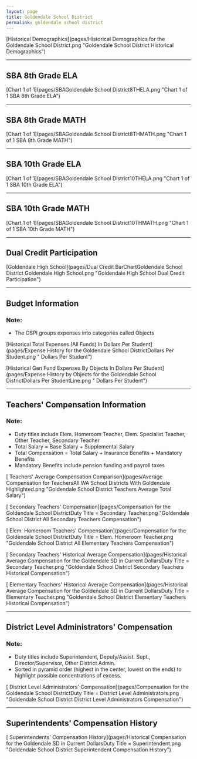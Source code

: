 ```yaml
---
layout: page
title: Goldendale School District
permalink: goldendale school district
---
```



[Historical Demographics](pages/Historical Demographics for the Goldendale School District.png "Goldendale School District Historical Demographics")

___

## SBA 8th Grade ELA

[Chart 1 of 1](pages/SBAGoldendale School District8THELA.png "Chart 1 of 1 SBA 8th Grade ELA")


___

## SBA 8th Grade MATH

[Chart 1 of 1](pages/SBAGoldendale School District8THMATH.png "Chart 1 of 1 SBA 8th Grade MATH")


___

## SBA 10th Grade ELA

[Chart 1 of 1](pages/SBAGoldendale School District10THELA.png "Chart 1 of 1 SBA 10th Grade ELA")


___

## SBA 10th Grade MATH

[Chart 1 of 1](pages/SBAGoldendale School District10THMATH.png "Chart 1 of 1 SBA 10th Grade MATH")


___

## Dual Credit Participation

[Goldendale High School](pages/Dual Credit BarChartGoldendale School District Goldendale High School.png "Goldendale High School Dual Credit Participation")


___

## Budget Information
### Note:
- The OSPI groups expenses into categories called Objects

[Historical Total Expenses (All Funds) In Dollars Per Student](pages/Expense History for the Goldendale School DistrictDollars Per Student.png " Dollars Per Student")

[Historical Gen Fund Expenses By Objects In Dollars Per Student](pages/Expense History by Objects for the Goldendale School DistrictDollars Per StudentLine.png " Dollars Per Student")


___

## Teachers' Compensation Information
### Note:
- Duty titles include Elem. Homeroom Teacher, Elem. Specialist Teacher, Other Teacher, Secondary Teacher
- Total Salary = Base Salary + Supplemental Salary
- Total Compensation = Total Salary + Insurance Benefits + Mandatory Benefits
- Mandatory Benefits include pension funding and payroll taxes

[ Teachers' Average Compensation Comparison](pages/Average Compensation for TeachersAll WA School Districts With Goldendale Highlighted.png "Goldendale School District Teachers Average Total Salary")

[ Secondary Teachers' Compensation](pages/Compensation for the Goldendale School DistrictDuty Title = Secondary Teacher.png "Goldendale School District All Secondary Teachers Compensation")

[ Elem. Homeroom Teachers' Compensation](pages/Compensation for the Goldendale School DistrictDuty Title = Elem. Homeroom Teacher.png "Goldendale School District All Elementary Teachers Compensation")

[ Secondary Teachers' Historical Average Compensation](pages/Historical Average Compensation for the Goldendale SD in Current DollarsDuty Title = Secondary Teacher.png "Goldendale School District Secondary Teachers Historical Compensation")

[ Elementary Teachers' Historical Average Compensation](pages/Historical Average Compensation for the Goldendale SD in Current DollarsDuty Title = Elementary Teacher.png "Goldendale School District Elementary Teachers Historical Compensation")


___

## District Level Administrators' Compensation

### Note:
- Duty titles include Superintendent, Deputy/Assist. Supt., Director/Supervisor, Other District Admin.
- Sorted in pyramid order (highest in the center, lowest on the ends) to highlight possible concentrations of excess.

[ District Level Administrators' Compensation](pages/Compensation for the Goldendale School DistrictDuty Title = District Level Administrators.png "Goldendale School District District Level Administrators Compensation")


___

## Superintendents' Compensation History

[ Superintendents' Compensation History](pages/Historical Compensation for the Goldendale SD in Current DollarsDuty Title = Superintendent.png "Goldendale School District Superintendent Compensation History")


